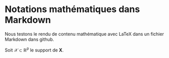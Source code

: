 # Notations mathématiques dans Markdown

Nous testons le rendu de contenu mathématique avec LaTeX dans un fichier Markdown dans github.

Soit $\mathcal{X} \subset \mathbb{R}^p$ le support de $\boldsymbol{X}$.
